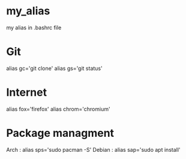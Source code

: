 # my_alias
my alias in .bashrc file

# Git 
 alias gc='git clone'
 alias gs='git status'

# Internet 
 alias fox='firefox'
 alias chrom='chromium'

# Package managment
 Arch : alias sps='sudo pacman -S'
 Debian : alias sap='sudo apt install'

